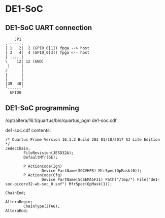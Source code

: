 DE1-SoC
=======

DE1-SoC UART connection
-----------------------

        JP1
    .------.
    | 1   2|  2 (GPIO_0[1]) fpga --> host
    | 3   4|  4 (GPIO_0[3]) fpga <-- host
    | .....|
    \    12| 12 (GND)
     |     |
    /      |
    |      |
    |      |
    |39  40|
    '------'
      GPIO0


DE1-SoC programming
-------------------

/opt/altera/16.1/quartus/bin/quartus_pgm de1-soc.cdf

de1-soc.cdf contents:
```
/* Quartus Prime Version 16.1.2 Build 203 01/18/2017 SJ Lite Edition */
JedecChain;
        FileRevision(JESD32A);
        DefaultMfr(6E);

        P ActionCode(Ign)
                Device PartName(SOCVHPS) MfrSpec(OpMask(0));
        P ActionCode(Cfg)
                Device PartName(5CSEMA5F31) Path("/tmp/") File("de1-soc-picorv32-wb-soc_0.sof") MfrSpec(OpMask(1));

ChainEnd;

AlteraBegin;
        ChainType(JTAG);
AlteraEnd;
```
